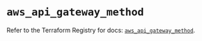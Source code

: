 # `aws_api_gateway_method`

Refer to the Terraform Registry for docs: [`aws_api_gateway_method`](https://registry.terraform.io/providers/hashicorp/aws/5.33.0/docs/resources/api_gateway_method).

